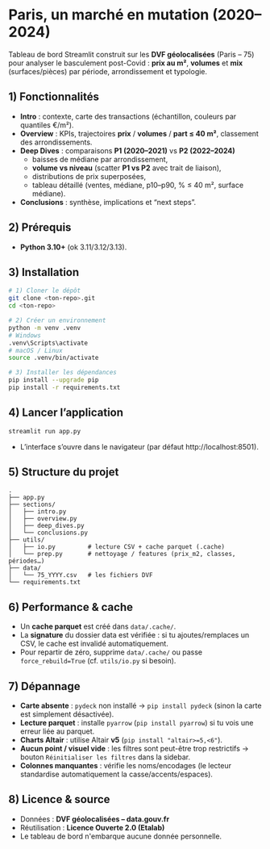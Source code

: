 # Paris, un marché en mutation (2020–2024)

Tableau de bord Streamlit construit sur les **DVF géolocalisées** (Paris – 75) pour analyser le basculement post-Covid :
**prix au m²**, **volumes** et **mix** (surfaces/pièces) par période, arrondissement et typologie.

## 1) Fonctionnalités

- **Intro** : contexte, carte des transactions (échantillon, couleurs par quantiles €/m²).
- **Overview** : KPIs, trajectoires **prix** / **volumes** / **part ≤ 40 m²**, classement des arrondissements.
- **Deep Dives** : comparaisons **P1 (2020–2021)** vs **P2 (2022–2024)**
  - baisses de médiane par arrondissement,
  - **volume vs niveau** (scatter **P1 vs P2** avec trait de liaison),
  - distributions de prix superposées,
  - tableau détaillé (ventes, médiane, p10–p90, % ≤ 40 m², surface médiane).
- **Conclusions** : synthèse, implications et “next steps”.

## 2) Prérequis

- **Python 3.10+** (ok 3.11/3.12/3.13).

## 3) Installation

```bash
# 1) Cloner le dépôt
git clone <ton-repo>.git
cd <ton-repo>

# 2) Créer un environnement
python -m venv .venv
# Windows
.venv\Scripts\activate
# macOS / Linux
source .venv/bin/activate

# 3) Installer les dépendances
pip install --upgrade pip
pip install -r requirements.txt
```

## 4) Lancer l’application

```bash
streamlit run app.py
```

- L’interface s’ouvre dans le navigateur (par défaut http://localhost:8501).

## 5) Structure du projet

```
.
├── app.py
├── sections/
│   ├── intro.py
│   ├── overview.py
│   ├── deep_dives.py
│   └── conclusions.py
├── utils/
│   ├── io.py         # lecture CSV + cache parquet (.cache)
│   └── prep.py       # nettoyage / features (prix_m2, classes, périodes…)
├── data/
│   └── 75_YYYY.csv   # les fichiers DVF
└── requirements.txt
```

## 6) Performance & cache

- Un **cache parquet** est créé dans `data/.cache/`.
- La **signature** du dossier data est vérifiée : si tu ajoutes/remplaces un CSV, le cache est invalidé automatiquement.
- Pour repartir de zéro, supprime `data/.cache/` ou passe `force_rebuild=True` (cf. `utils/io.py` si besoin).

## 7) Dépannage

- **Carte absente** : `pydeck` non installé → `pip install pydeck` (sinon la carte est simplement désactivée).
- **Lecture parquet** : installe `pyarrow` (`pip install pyarrow`) si tu vois une erreur liée au parquet.
- **Charts Altair** : utilise Altair **v5** (`pip install "altair>=5,<6"`).
- **Aucun point / visuel vide** : les filtres sont peut-être trop restrictifs -> bouton `Réinitialiser les filtres` dans la sidebar.
- **Colonnes manquantes** : vérifie les noms/encodages (le lecteur standardise automatiquement la casse/accents/espaces).

## 8) Licence & source

- Données : **DVF géolocalisées – data.gouv.fr**
- Réutilisation : **Licence Ouverte 2.0 (Etalab)**
- Le tableau de bord n'embarque aucune donnée personnelle.
